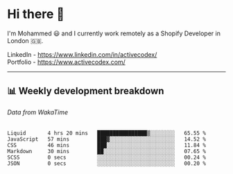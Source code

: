 # Hi there 👋

I'm Mohammed 😃 and I currently work remotely as a Shopify Developer in London 🇬🇧.

LinkedIn - https://www.linkedin.com/in/activecodex/
<br/>
Portfolio - https://www.activecodex.com/

---

## 📊 Weekly development breakdown
###### Data from WakaTime

<!--START_SECTION:waka-->

```text
Liquid       4 hrs 20 mins   ████████████████▒░░░░░░░░   65.55 %
JavaScript   57 mins         ███▓░░░░░░░░░░░░░░░░░░░░░   14.52 %
CSS          46 mins         ███░░░░░░░░░░░░░░░░░░░░░░   11.84 %
Markdown     30 mins         ██░░░░░░░░░░░░░░░░░░░░░░░   07.65 %
SCSS         0 secs          ░░░░░░░░░░░░░░░░░░░░░░░░░   00.24 %
JSON         0 secs          ░░░░░░░░░░░░░░░░░░░░░░░░░   00.20 %
```

<!--END_SECTION:waka-->
